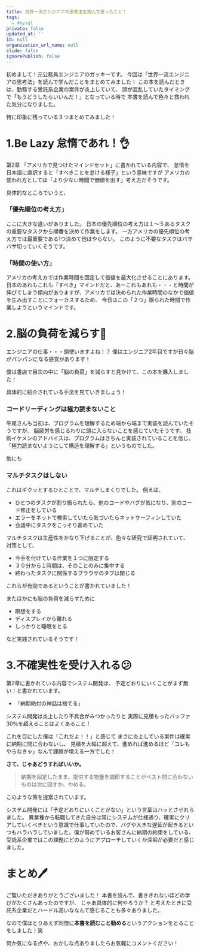 ```yaml
---
title: 世界一流エンジニアの思考法を読んで思ったこと！
tags:
  - #mysql
private: false
updated_at: ''
id: null
organization_url_name: null
slide: false
ignorePublish: false
---
```


初めまして！元公務員エンジニアのガッキーです。
今回は「世界一流エンジニアの思考法」を読んで学んだことをまとめてみました！
この本を読んだときは、勤務する受託系企業の案件が炎上していて、
頭が混乱していたタイミングで「もうどうしたらいいんだ！」となっている時で
本書を読んで色々と救われた気分になりました。

特に印象に残っている３つまとめてみました！

# 1.Be Lazy 怠惰であれ！👌

第2章 「アメリカで見つけたマインドセット」に書かれている内容で、
怠惰を日本語に直訳すると「すべきことを怠ける様子」という意味ですが
アメリカの使われ方としては「より少ない時間で価値を出す」考え方だそうです。

具体的なところでいうと、

### 「優先順位の考え方」

ここに大きな違いがありました。
日本の優先順位の考え方は１～５あるタスクの重要なタスクから順番を決めて作業をします。
一方アメリカの優先順位の考え方では最重要である1つ決めて他はやらない。
このように不要なタスクはバサバサ切っていくそうです。

### 「時間の使い方」

アメリカの考え方では作業時間を固定して価値を最大化させることにあります。
日本のあれもこれも「すべき」マインドだと、あーこれもあれも・・・と時間が伸びてしまう傾向がありますが、アメリカでは決められた作業時間のなかで価値を生み出すことにフォーカスするため、
今日はこの「２つ」限られた時間で作業しようというマインドです。

# 2.脳の負荷を減らす🧠

エンジニアの仕事・・・頭使いますよね！？
僕はエンジニア2年目ですが日々脳がパンパンになる感覚があります！

僕は書店で目次の中に「脳の負荷」を減らすと見かけて、この本を購入しました！

具体的に紹介されている手法を見ていきましょう！

### コードリーディングは極力読まないこと

牛尾さんも当初は、プログラムを理解するため端から端まで実装を読んでいたそうですが、
脳疲労を感じるわりに頭に入らないことを感じていたそうです。
技術イケメンのアドバイスは、プログラムはきちんと実装されていることを信じ。
「極力読まないようにして構造を理解する」というものでした。

他にも

### マルチタスクはしない

これはギクッとするひとことで、マルチしまくりでした。
例えば、
- ひとつのタスクが割り振られたら、他のコードやバグが気になり、別のコード修正をしている
- エラーをネットで検索していたら気づいたらネットサーフィンしていた
- 会議中にタスクをこっそり進めていた

マルチタスクは生産性をかなり下げることが、色々な研究で証明されていて、
対策として、

- 今手を付けている作業を１つに限定する
- ３０分から１時間は、そのことのみに集中する
- 終わったタスクに関係するブラウザのタブは閉じる

これらが有効であるということが書かれていました！


またほかにも脳の負荷を減らすために

- 瞑想をする
- ディスプレイから離れる
- しっかりと睡眠をとる

など実践されているそうです！

# 3.不確実性を受け入れる😕

第2章に書かれている内容でシステム開発は、
予定どおりにいくことがまず無い！と書かれています。

- 「納期絶対の神話は捨てる」

システム開発は炎上したり不具合がみつかったりと
実際に見積もったバッファ30％を超えることはよくあること！

これを目にした僕は「これだよ！！」と感じて
まさに炎上している案件は確実に納期に間に合わないし、
見積を大幅に超えて、進めれば進めるほど「コレもやらなきゃ」なんて課題が増える一方でした！

**さて、じゃあどうすればいいか。**

> 納期を固定したまま、提供する物量を調節することがベスト間に合わないものは次に回すか、やめる。

このような策を提案されています。

システム開発には「予定どおりにいくことがない」という言葉はハッとさせれらました。
異業種から転職してきた自分は常にシステムが仕様通り、確実にクリアしていくべきという意識で仕事していたので、バグや大きな遅延が起きるといつもハラハラしていました。僕が努めているお客さんに納期の約束をしている、受託系企業ではこの課題にどのようにアプローチしていくか深堀が必要だと感じました。

# まとめ🖊️

ご覧いただきありがとうございました！
本書を読んで、書ききれないほどの学びがたくさんあったのですが、
じゃあ具体的に何やろうか？
と考えたときに受託系企業だとハードル高いななんて感じることも多々ありました。

なので僕はとりあえず同僚に**本書を読むこと勧める**というアクションをとることをしました！笑

何か気になる点や、おかしな点ありましたらお気軽にコメントください！



